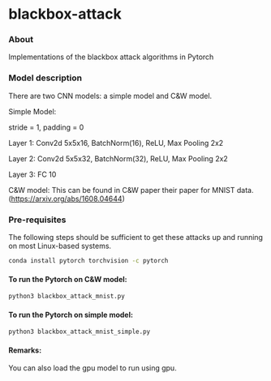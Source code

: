 # blackbox-attack


### About

Implementations of the blackbox attack algorithms in Pytorch

### Model description 

There are two CNN models: a simple model and C&W model.

Simple Model:

stride = 1, padding = 0

Layer 1: Conv2d 5x5x16, BatchNorm(16), ReLU, Max Pooling 2x2

Layer 2: Conv2d 5x5x32, BatchNorm(32), ReLU, Max Pooling 2x2

Layer 3: FC 10

C&W model:
This can be found in C&W paper their paper for MNIST data. (https://arxiv.org/abs/1608.04644)


### Pre-requisites

The following steps should be sufficient to get these attacks up and running on
most Linux-based systems.

```bash
conda install pytorch torchvision -c pytorch
```
   
#### To run the Pytorch on C&W model:

```bash
python3 blackbox_attack_mnist.py
```

#### To run the Pytorch on simple model:

```bash
python3 blackbox_attack_mnist_simple.py
```

#### Remarks:

You can also load the gpu model to run using gpu. 


